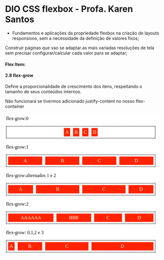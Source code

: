 # DIO CSS flexbox - Profa. Karen Santos

* Fundamentos e aplicações da propriedade flexbox na criação de layouts responsivos, sem a necessidade da definição de valores fixos;

Construir páginas que vao se adaptar as mais variadas resoluções de tela sem precisar configurar/calcular cada valor para se adaptar;


#### Flex Item: 

#### 2.8 flex-grow

Define a proporcionalidade de crescimento dos itens, respeitando o tamanho de seus conteúdos internos.

Não funcionará se tivermos adicionado justify-content no nosso flex-container

<img src="../7-flex-grow-img/1.png">

